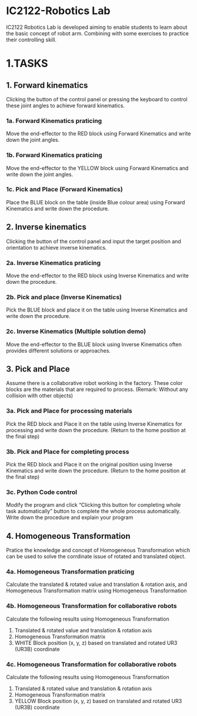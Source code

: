 # IC2122-Robotics Lab
IC2122 Robotics Lab is developed aiming to enable students to learn about the basic concept of robot arm. Combining with some exercises to practice their controlling skill.

# 1.TASKS

## 1. Forward kinematics
Clicking the button of the control panel or pressing the keyboard to control these joint angles to achieve forward kinematics. 

### 1a. Forward Kinematics praticing
Move the end-effector to the RED block using Forward Kinematics and write down the joint angles.

### 1b. Forward Kinematics praticing
Move the end-effector to the YELLOW block using Forward Kinematics and write down the joint angles. 

### 1c. Pick and Place (Forward Kinematics)
Place the BLUE block on the table (inside Blue colour area) using Forward Kinematics and write down the procedure. 
 
## 2. Inverse kinematics
Clicking the button of the control panel and input the target position and orientation to achieve inverse kinematics. 

### 2a. Inverse Kinematics praticing
Move the end-effector to the RED block using Inverse Kinematics and write down the procedure. 

### 2b. Pick and place (Inverse Kinematics)
Pick the BLUE block and place it on the table using Inverse Kinematics and write down the procedure.

### 2c. Inverse Kinematics (Multiple solution demo)
Move the end-effector to the BLUE block using Inverse Kinematics often provides different solutions or approaches. 
 
## 3. Pick and Place
Assume there is a collaborative robot working in the factory. These color blocks are the materials that are required to process. (Remark: Without any collision with other objects)

### 3a. Pick and Place for processing materials
Pick the RED block and Place it on the table using Inverse Kinematics for processing and write down the procedure. (Return to the home position at the final step)

### 3b. Pick and Place for completing process
Pick the RED block and Place it on the original position using Inverse Kinematics and write down the procedure. (Return to the home position at the final step)

### 3c. Python Code control
Modify the program and click “Clicking this button for completing whole task automatically” button to complete the whole process automatically. Write down the procedure and explain your program

## 4. Homogeneous Transformation
Pratice the knowledge and concept of Homogeneous Transformation which can be used to solve the corrdinate issue of rotated and translated object.

### 4a. Homogeneous Transformation praticing
Calculate the translated & rotated value and translation & rotation axis, and Homogeneous Transformation matrix using Homogeneous Transformation

### 4b. Homogeneous Transformation for collaborative robots
Calculate the following results using Homogeneous Transformation
1. Translated & rotated value and translation & rotation axis
2. Homogeneous Transformation matrix 
3. WHITE Block position (x, y, z) based on translated and rotated UR3 (UR3B) coordinate

### 4c. Homogeneous Transformation for collaborative robots
Calculate the following results using Homogeneous Transformation
1. Translated & rotated value and translation & rotation axis
2. Homogeneous Transformation matrix 
3. YELLOW Block position (x, y, z) based on translated and rotated UR3 (UR3B) coordinate

